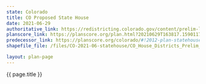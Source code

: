 ```yaml
---
state: Colorado
title: CO Proposed State House
date: 2021-06-29
authoritative_link: https://redistricting.colorado.gov/content/prelim-legislative-maps
planscore_link: https://planscore.org/plan.html?20210629T163817.159011755Z
predecessor_link: https://planscore.org/colorado/#!2012-plan-statehouse-eg
shapefile_file: /files/CO-2021-06-statehouse/CO_House_Districts_Prelim_Final.zip

layout: plan-page
---
```


{{ page.title }}
